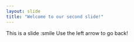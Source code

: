 ```yaml
---
layout: slide
title: "Welcome to our second slide!"
---
```

This is a slide :smile
Use the left arrow to go back!
